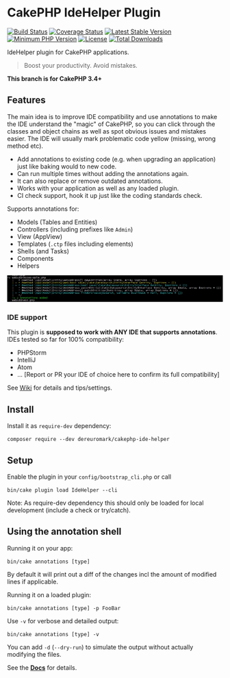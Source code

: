 #  CakePHP IdeHelper Plugin

[![Build Status](https://api.travis-ci.org/dereuromark/cakephp-ide-helper.png?branch=master)](https://travis-ci.org/dereuromark/cakephp-ide-helper)
[![Coverage Status](https://img.shields.io/codecov/c/github/dereuromark/cakephp-ide-helper/master.svg)](https://codecov.io/github/dereuromark/cakephp-ide-helper?branch=master)
[![Latest Stable Version](https://poser.pugx.org/dereuromark/cakephp-ide-helper/v/stable.svg)](https://packagist.org/packages/dereuromark/cakephp-ide-helper)
[![Minimum PHP Version](http://img.shields.io/badge/php-%3E%3D%205.6-8892BF.svg)](https://php.net/)
[![License](https://poser.pugx.org/dereuromark/cakephp-ide-helper/license.png)](https://packagist.org/packages/dereuromark/cakephp-ide-helper)
[![Total Downloads](https://poser.pugx.org/dereuromark/cakephp-ide-helper/d/total.png)](https://packagist.org/packages/dereuromark/cakephp-ide-helper)

IdeHelper plugin for CakePHP applications.

> Boost your productivity. Avoid mistakes.

**This branch is for CakePHP 3.4+**

## Features

The main idea is to improve IDE compatibility and use annotations to make the IDE understand the
"magic" of CakePHP, so you can click through the classes and object chains as well as spot obvious issues and mistakes easier.
The IDE will usually mark problematic code yellow (missing, wrong method etc).

- Add annotations to existing code (e.g. when upgrading an application) just like baking would to new code.
- Can run multiple times without adding the annotations again.
- It can also replace or remove outdated annotations.
- Works with your application as well as any loaded plugin.
- CI check support, hook it up just like the coding standards check.

Supports annotations for:
- Models (Tables and Entities)
- Controllers (including prefixes like `Admin`)
- View (AppView)
- Templates (`.ctp` files including elements)
- Shells (and Tasks)
- Components
- Helpers

![Screenshot](docs/screenshot.jpg)

### IDE support
This plugin is **supposed to work with ANY IDE that supports annotations**.
IDEs tested so far for 100% compatibility:
- PHPStorm
- IntelliJ
- Atom
- ... [Report or PR your IDE of choice here to confirm its full compatibility]

See [Wiki](https://github.com/dereuromark/cakephp-ide-helper/wiki) for details and tips/settings.

## Install
Install it as `require-dev` dependency:
```
composer require --dev dereuromark/cakephp-ide-helper
```

## Setup
Enable the plugin in your `config/bootstrap_cli.php` or call
```
bin/cake plugin load IdeHelper --cli
```

Note: As require-dev dependency this should only be loaded for local development (include a check or try/catch).

## Using the annotation shell
Running it on your app:
```
bin/cake annotations [type]
```
By default it will print out a diff of the changes incl the amount of modified lines if applicable.

Running it on a loaded plugin:
```
bin/cake annotations [type] -p FooBar
```

Use `-v` for verbose and detailed output:
```
bin/cake annotations [type] -v
```

You can add `-d` (`--dry-run`) to simulate the output without actually modifying the files.

See the **[Docs](https://github.com/dereuromark/cakephp-ide-helper/tree/master/docs)** for details.
